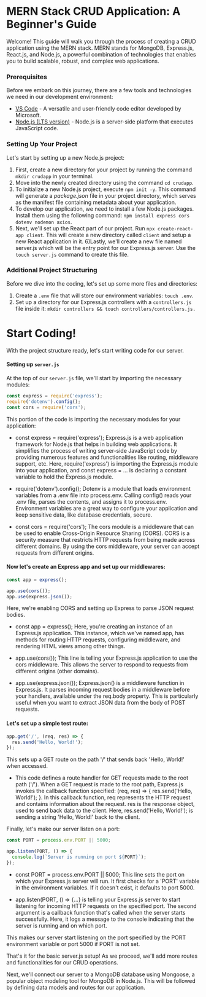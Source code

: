 # MERN Stack CRUD Application: A Beginner's Guide
Welcome! This guide will walk you through the process of creating a CRUD application using the MERN stack. MERN stands for MongoDB, Express.js, React.js, and Node.js, a powerful combination of technologies that enables you to build scalable, robust, and complex web applications.

### Prerequisites
Before we embark on this journey, there are a few tools and technologies we need in our development environment:

* [VS Code](https://code.visualstudio.com/) - A versatile and user-friendly code editor developed by Microsoft.
* [Node.js (LTS version)](https://nodejs.org/en) - Node.js is a server-side platform that executes JavaScript code.

### Setting Up Your Project
Let's start by setting up a new Node.js project:

1) First, create a new directory for your project by running the command `mkdir crudapp` in your terminal.
2) Move into the newly created directory using the command `cd crudapp`.
3) To initialize a new Node.js project, execute `npm init -y`. This command will generate a _package.json_ file in your project directory, which serves as the manifest file containing metadata about your application.
4) To develop our application, we need to install a few Node.js packages. Install them using the following command: `npm install express cors dotenv nodemon axios`.
5) Next, we'll set up the React part of our project. Run `npx create-react-app client`. This will create a new directory called `client` and setup a new React application in it.
6)Lastly, we'll create a new file named server.js which will be the entry point for our Express.js server. Use the `touch server.js` command to create this file.

### Additional Project Structuring
Before we dive into the coding, let's set up some more files and directories:
1) Create a `.env` file that will store our environment variables: `touch .env`.
2) Set up a directory for our Express.js controllers with a `controllers.js` file inside it: `mkdir controllers && touch controllers/controllers.js.`

# Start Coding!
With the project structure ready, let's start writing code for our server.

#### Setting up `server.js`
At the top of our `server.js` file, we'll start by importing the necessary modules:
``` javascript
const express = require('express');
require('dotenv').config();
const cors = require('cors');
```
This portion of the code is importing the necessary modules for your application:

* const express = require('express'); Express.js is a web application framework for Node.js that helps in building web applications. It simplifies the process of writing server-side JavaScript code by providing numerous features and functionalities like routing, middleware support, etc. Here, require('express') is importing the Express.js module into your application, and const express = ... is declaring a constant variable to hold the Express.js module.

* require('dotenv').config(); Dotenv is a module that loads environment variables from a .env file into process.env. Calling config() reads your .env file, parses the contents, and assigns it to process.env. Environment variables are a great way to configure your application and keep sensitive data, like database credentials, secure.

* const cors = require('cors'); The cors module is a middleware that can be used to enable Cross-Origin Resource Sharing (CORS). CORS is a security measure that restricts HTTP requests from being made across different domains. By using the cors middleware, your server can accept requests from different origins.

#### Now let's create an Express app and set up our middlewares:
```javascript
const app = express();

app.use(cors());
app.use(express.json());
```
Here, we're enabling CORS and setting up Express to parse JSON request bodies.

* const app = express(); Here, you're creating an instance of an Express.js application. This instance, which we've named app, has methods for routing HTTP requests, configuring middleware, and rendering HTML views among other things.

* app.use(cors()); This line is telling your Express.js application to use the cors middleware. This allows the server to respond to requests from different origins (other domains).

* app.use(express.json()); Express.json() is a middleware function in Express.js. It parses incoming request bodies in a middleware before your handlers, available under the req.body property. This is particularly useful when you want to extract JSON data from the body of POST requests.

#### Let's set up a simple test route:
```javascript
app.get('/', (req, res) => {
  res.send('Hello, World!');
});
```
This sets up a GET route on the path '/' that sends back 'Hello, World!' when accessed.

* This code defines a route handler for GET requests made to the root path ('/'). When a GET request is made to the root path, Express.js invokes the callback function specified: (req, res) => { res.send('Hello, World!'); }. In this callback function, req represents the HTTP request and contains information about the request. res is the response object, used to send back data to the client. Here, res.send('Hello, World!'); is sending a string 'Hello, World!' back to the client.

Finally, let's make our server listen on a port:
```javascript
const PORT = process.env.PORT || 5000;

app.listen(PORT, () => {
  console.log(`Server is running on port ${PORT}`);
});
```

* const PORT = process.env.PORT || 5000; This line sets the port on which your Express.js server will run. It first checks for a 'PORT' variable in the environment variables. If it doesn't exist, it defaults to port 5000.

* app.listen(PORT, () => {...} is telling your Express.js server to start listening for incoming HTTP requests on the specified port. The second argument is a callback function that's called when the server starts successfully. Here, it logs a message to the console indicating that the server is running and on which port.

This makes our server start listening on the port specified by the PORT environment variable or port 5000 if PORT is not set.

That's it for the basic server.js setup! As we proceed, we'll add more routes and functionalities for our CRUD operations.

Next, we'll connect our server to a MongoDB database using Mongoose, a popular object modeling tool for MongoDB in Node.js. This will be followed by defining data models and routes for our application.
